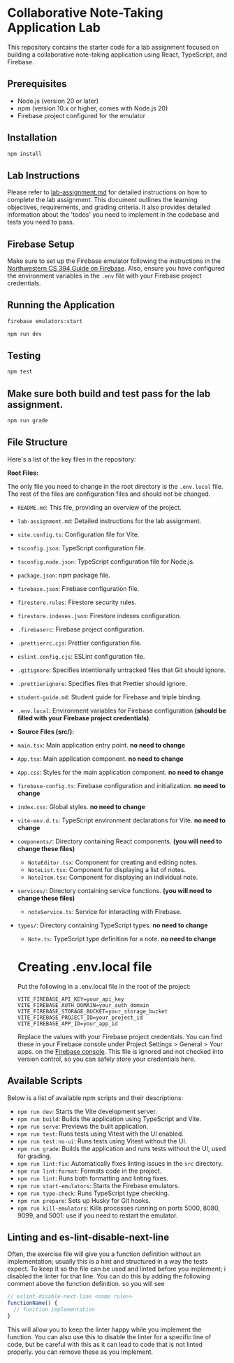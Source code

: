 # Collaborative Note-Taking Application Lab

This repository contains the starter code for a lab assignment focused on building a collaborative note-taking application using React, TypeScript, and Firebase.

## Prerequisites

- Node.js (version 20 or later)
- npm (version 10.x or higher, comes with Node.js 20)
- Firebase project configured for the emulator

## Installation

```bash
npm install
```

## Lab Instructions

Please refer to [lab-assignment.md](lab-assignment.md) for detailed instructions on how to complete the lab assignment. This document outlines the learning objectives, requirements, and grading criteria. It also provides detailed information about the 'todos' you need to implement in the codebase and tests you need to pass.

## Firebase Setup

Make sure to set up the Firebase emulator following the instructions in the [Northwestern CS 394 Guide on Firebase](https://courses.cs.northwestern.edu/394/guides/firebase-notes.php#data-binding). Also, ensure you have configured the environment variables in the `.env` file with your Firebase project credentials.

## Running the Application

```bash
firebase emulators:start
```

```bash
npm run dev
```

## Testing

```bash
npm test
```

## Make sure both build and test pass for the lab assignment.

```bash
npm run grade
```

## File Structure

Here's a list of the key files in the repository:

**Root Files:**

The only file you need to change in the root directory is the `.env.local` file. The rest of the files are configuration files and should not be changed.

- `README.md`: This file, providing an overview of the project.
- `lab-assignment.md`: Detailed instructions for the lab assignment.
- `vite.config.ts`: Configuration file for Vite.
- `tsconfig.json`: TypeScript configuration file.
- `tsconfig.node.json`: TypeScript configuration file for Node.js.
- `package.json`: npm package file.
- `firebase.json`: Firebase configuration file.
- `firestore.rules`: Firestore security rules.
- `firestore.indexes.json`: Firestore indexes configuration.
- `.firebaserc`: Firebase project configuration.
- `.prettierrc.cjs`: Prettier configuration file.
- `eslint.config.cjs`: ESLint configuration file.
- `.gitignore`: Specifies intentionally untracked files that Git should ignore.
- `.prettierignore`: Specifies files that Prettier should ignore.
- `student-guide.md`: Student guide for Firebase and triple binding.
- `.env.local`: Environment variables for Firebase configuration **(should be filled with your Firebase project credentials)**.
- **Source Files (src/):**

- `main.tsx`: Main application entry point. **no need to change**
- `App.tsx`: Main application component. **no need to change**
- `App.css`: Styles for the main application component. **no need to change**
- `firebase-config.ts`: Firebase configuration and initialization. **no need to change**
- `index.css`: Global styles. **no need to change**
- `vite-env.d.ts`: TypeScript environment declarations for Vite. **no need to change**
- `components/`: Directory containing React components. **(you will need to change these files)**
  - `NoteEditor.tsx`: Component for creating and editing notes.
  - `NoteList.tsx`: Component for displaying a list of notes.
  - `NoteItem.tsx`: Component for displaying an individual note.
- `services/`: Directory containing service functions. **(you will need to change these files)**
  - `noteService.ts`: Service for interacting with Firebase.
- `types/`: Directory containing TypeScript types. **no need to change**

  - `Note.ts`: TypeScript type definition for a note. **no need to change**

  # Creating .env.local file

  Put the following in a .env.local file in the root of the project:

  ```
  VITE_FIREBASE_API_KEY=your_api_key
  VITE_FIREBASE_AUTH_DOMAIN=your_auth_domain
  VITE_FIREBASE_STORAGE_BUCKET=your_storage_bucket
  VITE_FIREBASE_PROJECT_ID=your_project_id
  VITE_FIREBASE_APP_ID=your_app_id
  ```

  Replace the values with your Firebase project credentials. You can find these in your Firebase console under Project Settings > General > Your apps. on the [Firebase console](https://console.firebase.google.com/). This file is ignored and not checked into version control, so you can safely store your credentials here.

## Available Scripts

Below is a list of available npm scripts and their descriptions:

- `npm run dev`: Starts the Vite development server.
- `npm run build`: Builds the application using TypeScript and Vite.
- `npm run serve`: Previews the built application.
- `npm run test`: Runs tests using Vitest with the UI enabled.
- `npm run test:no-ui`: Runs tests using Vitest without the UI.
- `npm run grade`: Builds the application and runs tests without the UI, used for grading.
- `npm run lint:fix`: Automatically fixes linting issues in the `src` directory.
- `npm run lint:format`: Formats code in the project.
- `npm run lint`: Runs both formatting and linting fixes.
- `npm run start-emulators`: Starts the Firebase emulators.
- `npm run type-check`: Runs TypeScript type checking.
- `npm run prepare`: Sets up Husky for Git hooks.
- `npm run kill-emulators`: Kills processes running on ports 5000, 8080, 9099, and 5001: use if you need to restart the emulator.

## Linting and es-lint-disable-next-line

Often, the exercise file will give you a function definition without an implementation; usually this is a hint and structured in a way the tests expect. To keep it so the file can be used and linted before you implement; i disabled the linter for that line. You can do this by adding the following comment above the function definition. so you will see

```javascript
// eslint-disable-next-line <some rule>>
functionName() {
  // function implementation
}
```

This will allow you to keep the linter happy while you implement the function. You can also use this to disable the linter for a specific line of code, but be careful with this as it can lead to code that is not linted properly. you can remove these as you implement.
